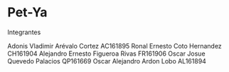 # Pet-Ya

Integrantes

Adonis Vladimir Arévalo Cortez     AC161895
Ronal Ernesto Coto Hernandez       CH161904
Alejandro Ernesto Figueroa Rivas   FR161906
Oscar Josue Quevedo Palacios       QP161669
Oscar Alejandro Ardon Lobo         AL161894
